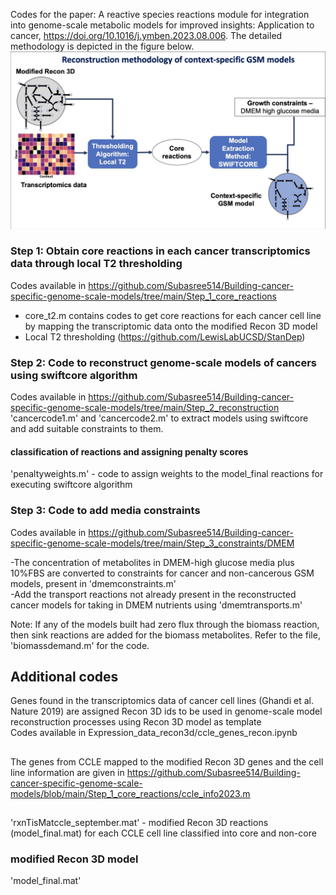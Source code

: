 Codes for the paper: A reactive species reactions module for integration into genome-scale metabolic models for improved insights: Application to cancer, https://doi.org/10.1016/j.ymben.2023.08.006. The detailed methodology is depicted in the figure below. 
![image-url](https://github.com/Subasree514/Building-cancer-specific-genome-scale-models/blob/main/GEMs.png)

### Step 1: Obtain core reactions in each cancer transcriptomics data through local T2 thresholding
Codes available in https://github.com/Subasree514/Building-cancer-specific-genome-scale-models/tree/main/Step_1_core_reactions
- core_t2.m contains codes to get core reactions for each cancer cell line by mapping the transcriptomic data onto the modified Recon 3D model
- Local T2 thresholding (https://github.com/LewisLabUCSD/StanDep)
  
### Step 2: Code to reconstruct genome-scale models of cancers using swiftcore algorithm 
Codes available in https://github.com/Subasree514/Building-cancer-specific-genome-scale-models/tree/main/Step_2_reconstruction
'cancercode1.m' and 'cancercode2.m' to extract models using swiftcore and add suitable constraints to them. 
#### classification of reactions and assigning penalty scores
'penaltyweights.m' - code to assign weights to the  model_final reactions for executing swiftcore algorithm

### Step 3: Code to add media constraints
Codes available in https://github.com/Subasree514/Building-cancer-specific-genome-scale-models/tree/main/Step_3_constraints/DMEM <br>

-The concentration of metabolites in DMEM-high glucose media plus 10%FBS are converted to constraints for cancer and non-cancerous GSM models, present in 'dmemconstraints.m' <br>
-Add the transport reactions not already present in the reconstructed cancer models for taking in DMEM nutrients using 'dmemtransports.m'

Note: If any of the models built had zero flux through the biomass reaction, then sink reactions are added for the biomass metabolites. Refer to the file, 'biomassdemand.m' for the code.

## Additional codes
Genes found in the transcriptomics data of cancer cell lines (Ghandi et al. Nature 2019) are assigned Recon 3D ids to be used in genome-scale model reconstruction processes using Recon 3D model as template <br>
Codes available in Expression_data_recon3d/ccle_genes_recon.ipynb

##
The genes from CCLE mapped to the modified Recon 3D genes and the cell line information are given in https://github.com/Subasree514/Building-cancer-specific-genome-scale-models/blob/main/Step_1_core_reactions/ccle_info2023.m

## 
'rxnTisMatccle_september.mat' - modified Recon 3D reactions (model_final.mat) for each CCLE cell line classified into core and non-core

### modified Recon 3D model
'model_final.mat'

